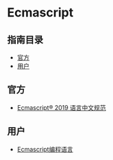 # Ecmascript

## 指南目录

- [官方](#官方)
- [用户](#用户)

## 官方

- [Ecmascript® 2019 语言中文规范](https://dev.kriry.com/www/ecma262)

## 用户

- [Ecmascript编程语言](/langs/ecmascript/book/)
  
